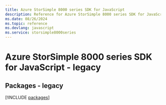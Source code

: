 ```yaml
---
title: Azure StorSimple 8000 series SDK for JavaScript
description: Reference for Azure StorSimple 8000 series SDK for JavaScript
ms.date: 08/26/2024
ms.topic: reference
ms.devlang: javascript
ms.service: storsimple8000series
---
```

# Azure StorSimple 8000 series SDK for JavaScript - legacy
## Packages - legacy
[!INCLUDE [packages](storsimple-8000-series-index.md)]